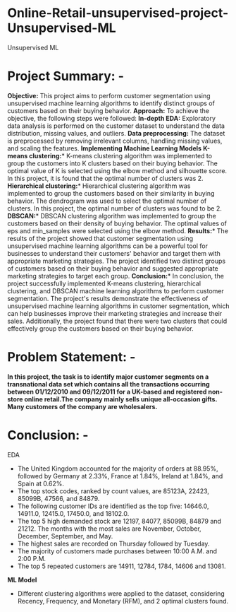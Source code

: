 # Online-Retail-unsupervised-project-Unsupervised-ML
Unsupervised ML

# Project Summary: -

**Objective:**
This project aims to perform customer segmentation using unsupervised machine learning algorithms to identify distinct groups of customers based on their buying behavior.
**Approach:**
To achieve the objective, the following steps were followed:
**In-depth EDA:**
Exploratory data analysis is performed on the customer dataset to understand the data distribution, missing values, and outliers.
**Data preprocessing:**
The dataset is preprocessed by removing irrelevant columns, handling missing values, and scaling the features.
**Implementing Machine Learning Models**
**K-means clustering:*** K-means clustering algorithm was implemented to group the customers into K clusters based on their buying behavior. The optimal value of K is selected using the elbow method and silhouette score. In this project, it is found that the optimal number of clusters was 2.
**Hierarchical clustering:*** Hierarchical clustering algorithm was implemented to group the customers based on their similarity in buying behavior. The dendrogram was used to select the optimal number of clusters. In this project, the optimal number of clusters was found to be 2.
**DBSCAN:*** DBSCAN clustering algorithm was implemented to group the customers based on their density of buying behavior. The optimal values of eps and min_samples were selected using the elbow method.
**Results:*** The results of the project showed that customer segmentation using unsupervised machine learning algorithms can be a powerful tool for businesses to understand their customers' behavior and target them with appropriate marketing strategies. The project identified two distinct groups of customers based on their buying behavior and suggested appropriate marketing strategies to target each group.
**Conclusion:*** In conclusion, the project successfully implemented K-means clustering, hierarchical clustering, and DBSCAN machine learning algorithms to perform customer segmentation. The project's results demonstrate the effectiveness of unsupervised machine learning algorithms in customer segmentation, which can help businesses improve their marketing strategies and increase their sales. Additionally, the project found that there were two clusters that could effectively group the customers based on their buying behavior.


# **Problem Statement: -**

**In this project, the task is to identify major customer segments on a transnational data set which contains all the transactions occurring between 01/12/2010 and 09/12/2011 for a UK-based and registered non-store online retail.The company mainly sells unique all-occasion gifts. Many customers of the company are wholesalers.**

# **Conclusion: -**

EDA

*   The United Kingdom accounted for the majority of orders at 88.95%, followed by Germany at 2.33%, France at 1.84%, Ireland at 1.84%, and Spain at 0.62%.
*   The top stock codes, ranked by count values, are 85123A, 22423, 85099B, 47566, and 84879.
*   The following customer IDs are identified as the top five: 14646.0, 14911.0, 12415.0, 17450.0, and 18102.0.
*   The top 5 high demanded stock are 12197, 84077, 85099B, 84879 and 21212.
The months with the most sales are November, October, December, September, and May.
*   The highest sales are recorded on Thursday followed by Tuesday.
*   The majority of customers made purchases between 10:00 A.M. and 2:00 P.M.
*   The top 5 repeated customers are 14911, 12784, 1784, 14606 and 13081.

**ML Model**

*   Different clustering algorithms were applied to the dataset, considering Recency, Frequency, and Monetary (RFM), and 2 optimal clusters found.
